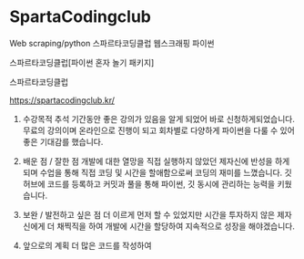 # SpartaCodingclub
Web scraping/python
스파르타코딩클럽
웹스크래핑
파이썬



스파르타코딩클럽[파이썬 혼자 놀기 패키지]


스파르타코딩클럽

https://spartacodingclub.kr/


1. 수강목적
추석 기간동안 좋은 강의가 있음을 알게 되었어 바로 신청하게되었습니다.
무료의 강의이며 온라인으로 진행이 되고
회차별로 다양하게 파이썬을 다룰 수 있어 
좋은 기대감를 했습니다.


2. 배운 점 / 잘한 점
개발에 대한 열망을 직접 실행하지 않았던 제자신에 반성을 하게 되며
수업을 통해 직접 코딩 및 시간을 할애함으로써 코딩의 재미를 느꼈습니다.
깃허브에 코드를 등록하고 커밋과 풀을 통해 
파이썬, 깃 동시에 관리하는 능력을 키웠습니다.


3. 보완 / 발전하고 싶은 점
더 이르게 먼저 할 수 있었지만 시간을 투자하지 않은 제자신에게
더 채찍직을 하여 개발에 시간을 할당하여 지속적으로 성장을 해야겠습니다.


4. 앞으로의 계획
더 많은 코드를 작성하여 
